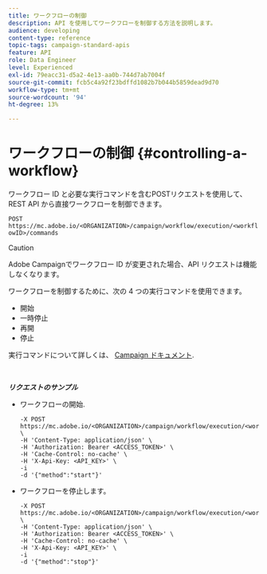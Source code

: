 ```yaml
---
title: ワークフローの制御
description: API を使用してワークフローを制御する方法を説明します。
audience: developing
content-type: reference
topic-tags: campaign-standard-apis
feature: API
role: Data Engineer
level: Experienced
exl-id: 79eacc31-d5a2-4e13-aa0b-744d7ab7004f
source-git-commit: fcb5c4a92f23bdffd1082b7b044b5859dead9d70
workflow-type: tm+mt
source-wordcount: '94'
ht-degree: 13%

---
```


# ワークフローの制御 {#controlling-a-workflow}

ワークフロー ID と必要な実行コマンドを含むPOSTリクエストを使用して、REST API から直接ワークフローを制御できます。

`POST https://mc.adobe.io/<ORGANIZATION>/campaign/workflow/execution/<workflowID>/commands`

>[!CAUTION]
>
>Adobe Campaignでワークフロー ID が変更された場合、API リクエストは機能しなくなります。

ワークフローを制御するために、次の 4 つの実行コマンドを使用できます。

* 開始
* 一時停止
* 再開
* 停止

実行コマンドについて詳しくは、 [Campaign ドキュメント](https://experienceleague.adobe.com/docs/campaign-standard/using/managing-processes-and-data/executing-a-workflow/about-workflow-execution.html).

<br/>

***リクエストのサンプル***

* ワークフローの開始.

  ```
  -X POST https://mc.adobe.io/<ORGANIZATION>/campaign/workflow/execution/<workflowID>/commands \
  -H 'Content-Type: application/json' \
  -H 'Authorization: Bearer <ACCESS_TOKEN>' \
  -H 'Cache-Control: no-cache' \
  -H 'X-Api-Key: <API_KEY>' \
  -i
  -d '{"method":"start"}'
  ```

  <!-- + réponse -->

* ワークフローを停止します。

  ```
  -X POST https://mc.adobe.io/<ORGANIZATION>/campaign/workflow/execution/<workflowID>/commands \
  -H 'Content-Type: application/json' \
  -H 'Authorization: Bearer <ACCESS_TOKEN>' \
  -H 'Cache-Control: no-cache' \
  -H 'X-Api-Key: <API_KEY>' \
  -i
  -d '{"method":"stop"}'
  ```

  <!-- + réponse -->
